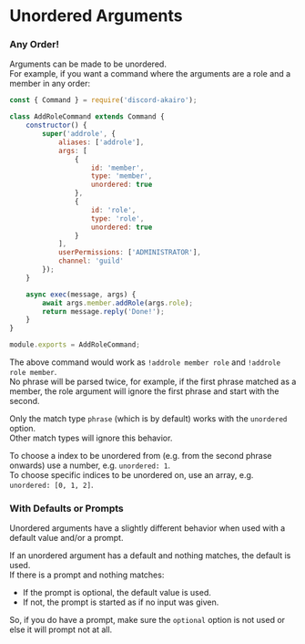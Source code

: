 # Unordered Arguments

### Any Order!

Arguments can be made to be unordered.  
For example, if you want a command where the arguments are a role and a member in any order:  

```js
const { Command } = require('discord-akairo');

class AddRoleCommand extends Command {
    constructor() {
        super('addrole', {
            aliases: ['addrole'],
            args: [
                {
                    id: 'member',
                    type: 'member',
                    unordered: true
                },
                {
                    id: 'role',
                    type: 'role',
                    unordered: true
                }
            ],
            userPermissions: ['ADMINISTRATOR'],
            channel: 'guild'
        });
    }

    async exec(message, args) {
        await args.member.addRole(args.role);
        return message.reply('Done!');
    }
}

module.exports = AddRoleCommand;
```

The above command would work as `!addrole member role` and `!addrole role member`.  
No phrase will be parsed twice, for example, if the first phrase matched as a member, the role argument will ignore the first phrase and start with the second.  

Only the match type `phrase` (which is by default) works with the `unordered` option.  
Other match types will ignore this behavior.  

To choose a index to be unordered from (e.g. from the second phrase onwards) use a number, e.g. `unordered: 1`.  
To choose specific indices to be unordered on, use an array, e.g. `unordered: [0, 1, 2]`.  

### With Defaults or Prompts

Unordered arguments have a slightly different behavior when used with a default value and/or a prompt.  

If an unordered argument has a default and nothing matches, the default is used.  
If there is a prompt and nothing matches:  
  - If the prompt is optional, the default value is used.  
  - If not, the prompt is started as if no input was given.  

So, if you do have a prompt, make sure the `optional` option is not used or else it will prompt not at all.  
